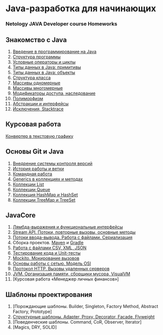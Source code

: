 # Java-разработка для начинающих
### Netology JAVA Developer course Homeworks

## Знакомство с Java

1. [Введение в программирование на Java](https://replit.com/@AndrieiS3/HorribleRemorsefulWifi#Lesson_1/Main.java/HorribleRemorsefulWifi#Lesson_1/Main.java)
2. [Структура программы](https://replit.com/@AndrieiS3/GoodnaturedMediumblueClick#Main.java)
3. [Условные операторы и циклы](https://replit.com/@AndrieiS3/Highgradeyear#Main.java)
4. [Типы данных в Java: примитивы](https://replit.com/@AndrieiS3/Tax#Main.java)
5. [Типы данных в Java: объекты](https://replit.com/@AndrieiS3/ForsakenAdoredSales#Main.java)
6. [Структура класса](https://replit.com/@AndrieiS3/Book#Main.java)
7. [Массивы одномерные](https://replit.com/@AndrieiS3/ShopArrays1#Main.java)
8. [Массивы многомерные](https://replit.com/@AndrieiS3/Hospitalpandemic#Main.java)
9. [Модификаторы доступа, наследование](https://replit.com/@AndrieiS3/Accounts-transfer-inheritance#Main.java)
10. [Полиморфизм](https://replit.com/@AndrieiS3/Accounts-transfer-inheritance2#Main.java)
11. [Абстракции и интерфейсы](https://replit.com/@AndrieiS3/Abstractionsinterfaces1#Main.java)
12. [Исключения, Stacktrace](https://replit.com/@AndrieiS3/Stacktrace#Main.java)

## Курсовая работа
[Конвертер в текстовую графику](https://github.com/Karafutoman/Converter-to-Text-graphics)

## Основы Git и Java
1. [Внедрение системы контроля версий](https://github.com/Karafutoman/git1)
2. [История работы и ветки](https://github.com/Karafutoman/git1/blob/main/src/Main.java)
3. [Командная работа](https://github.com/Zmeykasofi/TeamAssignement)
4. [Generics в коллекциях и методах](https://github.com/Karafutoman/Generics_Homework_1)
5. [Коллекции List](https://github.com/Karafutoman/LIST)
6. [Коллекции Queue](https://github.com/Karafutoman/HomeWork_Queue)
7. [Коллекция HashMap ](https://github.com/Karafutoman/Homework_Hash) [и HashSet](https://github.com/Karafutoman/Homework_HashSet)
8. [Коллекции TreeMap и TreeSet](https://github.com/Karafutoman/TreeMap_TreeSet)

## JavaCore
1. [Лямбда-выражения и функциональные интерфейсы](https://github.com/Karafutoman/TreeMap_TreeSet/pull/1)
2. [Stream API. Потоки, повторные вызовы, основные методы](https://github.com/Karafutoman/Stream-API)
3. [Потоки ввода-вывода. Работа с файлами. Сериализация](https://github.com/Karafutoman/Homework-IO-Streams-Serialization/tree/serial/src)
4. Сборка проектов. [Maven](https://github.com/Karafutoman/Homework-Maven) и [Gradle](https://github.com/Karafutoman/Homework-Gradle)
5. [Работа с файлами CSV, XML, JSON](https://github.com/Karafutoman/Homework-IO-Streams-Serialization/tree/json)
6. [Тестирование кода и Unit-тесты](https://github.com/Karafutoman/Homework_Unit_tests/blob/main/pom.xml)
7. [Mockito. Мокирование вызовов](https://github.com/Karafutoman/Homework_Mockito)
8. [Основы работы с сетью. Модель OSI](https://github.com/Karafutoman/Homework-Server-TCP)
9. [Протокол HTTP. Вызовы удаленных серверов](https://github.com/Karafutoman/Homework_HTTP)
10. [JVM. Организация памяти, сборщики мусора, VisualVM](https://github.com/Karafutoman/Homework_JVM_VisualVM)
11. [Курсовая работа «Менеджер личных финансов»]

## Шаблоны проектирования
1. [Порождающие шаблоны. Builder, Singleton, Factory Method, Abstract Factory, Prototype]
2. [Структурные шаблоны. Adapter, Proxy, Decorator, Facade, Flyweight](https://github.com/Karafutoman/Homework_Proxy_Decorator_Adapter)
3. [Поведенческие шаблоны. Command, CoR, Observer, Iterator]
4. [Magics, DRY, SOLID]
